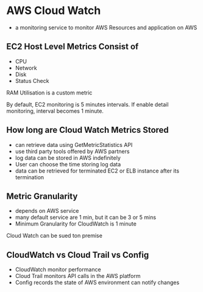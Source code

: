 # AWS Cloud Watch
- a monitoring service to monitor AWS Resources and application on AWS

## EC2 Host Level Metrics Consist of 
* CPU
* Network
* Disk
* Status Check

RAM Utilisation is a custom metric

By default, EC2 monitoring is 5 minutes intervals. 
If enable detail monitoring, interval becomes 1 minute.

## How long are Cloud Watch Metrics Stored
- can retrieve data using GetMetricStatistics API
- use third party tools offered by AWS partners
- log data can be stored in AWS indefinitely
- User can choose the time storing log data
- data can be retrieved for terminated EC2 or ELB instance after its termination 

## Metric Granularity
- depends on AWS service
- many default service are 1 min, but it can be 3 or 5 mins
- Minimum Granularity for CloudWatch is 1 minute

Cloud Watch can be sued ton premise

## CloudWatch vs Cloud Trail vs Config
* CloudWatch monitor performance
* Cloud Trail monitors API calls in the AWS platform
* Config records the state of AWS environment can notify changes
